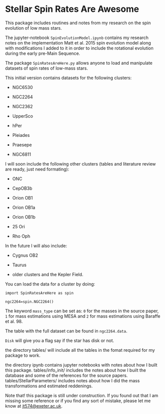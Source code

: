 # Stellar Spin Rates Are Awesome

This package includes routines and notes from my research on the spin evolution of low mass stars. 

The jupyter-notebook `SpinEvolutionModel.ipynb` contains my research notes on the implementation  Matt et al. 2015 spin evolution model along with modifications I added to it in order to include the rotational evolution during the early pre-Main Sequence. 

The package `SpinRatesAreHere.py` allows anyone to load and manipulate datasets of spin rates of low-mass stars.

This initial version contains datasets for the following clusters:

- NGC6530

- NGC2264

- NGC2362

- UpperSco

- hPer

- Pleiades

- Praesepe

- NGC6811

I will soon include the following other clusters (tables and literature review are ready, just need formating):


- ONC

- CepOB3b

- Orion OB1

- Orion OB1a

- Orion OB1b

- 25 Ori

- Rho Oph


In the future I will also include:

- Cygnus OB2

- Taurus

- older clusters and the Kepler Field.

You can load the data for a cluster by doing:

 `import SpinRatesAreHere as spin`

`ngc2264=spin.NGC2264()`

The keyword `mass_type` can be set as: `0` for the masses in the source paper, `1` for mass estimations using MESA and `2` for mass estimations using Baraffe et al. 98.

The table with the full dataset can be found in `ngc2264.data`.

`Disk` will give you a flag say if the star has disk or not.

the directory tables/ will include all the tables in the fomat required for my package to work.

the directory ipynb contains jupyter notebooks with notes about how I built this package. tables/info_init/ includes the notes about how I built the database and some of the references for the source papers. tables/StellarParameters/ includes notes about how I did the mass transformations and estimated reddenings.

Note that! this package is still under construction. If you found out that I am missing some reference or if you find any sort of mistake, please let me know at jt574@exeter.ac.uk.
